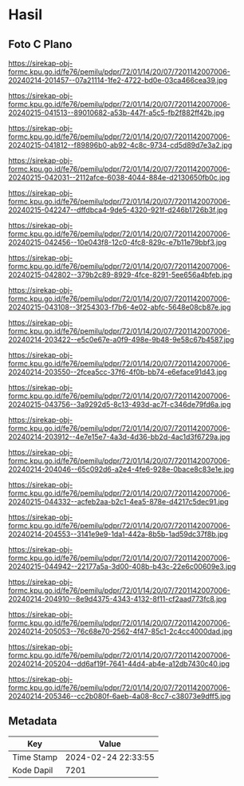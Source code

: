 # Hasil

## Foto C Plano

https://sirekap-obj-formc.kpu.go.id/fe76/pemilu/pdpr/72/01/14/20/07/7201142007006-20240214-201457--07a21114-1fe2-4722-bd0e-03ca466cea39.jpg

https://sirekap-obj-formc.kpu.go.id/fe76/pemilu/pdpr/72/01/14/20/07/7201142007006-20240215-041513--89010682-a53b-447f-a5c5-fb2f882ff42b.jpg

https://sirekap-obj-formc.kpu.go.id/fe76/pemilu/pdpr/72/01/14/20/07/7201142007006-20240215-041812--f89896b0-ab92-4c8c-9734-cd5d89d7e3a2.jpg

https://sirekap-obj-formc.kpu.go.id/fe76/pemilu/pdpr/72/01/14/20/07/7201142007006-20240215-042031--2112afce-6038-4044-884e-d2130650fb0c.jpg

https://sirekap-obj-formc.kpu.go.id/fe76/pemilu/pdpr/72/01/14/20/07/7201142007006-20240215-042247--dffdbca4-9de5-4320-921f-d246b1726b3f.jpg

https://sirekap-obj-formc.kpu.go.id/fe76/pemilu/pdpr/72/01/14/20/07/7201142007006-20240215-042456--10e043f8-12c0-4fc8-829c-e7b11e79bbf3.jpg

https://sirekap-obj-formc.kpu.go.id/fe76/pemilu/pdpr/72/01/14/20/07/7201142007006-20240215-042802--379b2c89-8929-4fce-8291-5ee656a4bfeb.jpg

https://sirekap-obj-formc.kpu.go.id/fe76/pemilu/pdpr/72/01/14/20/07/7201142007006-20240215-043108--3f254303-f7b6-4e02-abfc-5648e08cb87e.jpg

https://sirekap-obj-formc.kpu.go.id/fe76/pemilu/pdpr/72/01/14/20/07/7201142007006-20240214-203422--e5c0e67e-a0f9-498e-9b48-9e58c67b4587.jpg

https://sirekap-obj-formc.kpu.go.id/fe76/pemilu/pdpr/72/01/14/20/07/7201142007006-20240214-203550--2fcea5cc-37f6-4f0b-bb74-e6eface91d43.jpg

https://sirekap-obj-formc.kpu.go.id/fe76/pemilu/pdpr/72/01/14/20/07/7201142007006-20240215-043756--3a9292d5-8c13-493d-ac7f-c346de79fd6a.jpg

https://sirekap-obj-formc.kpu.go.id/fe76/pemilu/pdpr/72/01/14/20/07/7201142007006-20240214-203912--4e7e15e7-4a3d-4d36-bb2d-4ac1d3f6729a.jpg

https://sirekap-obj-formc.kpu.go.id/fe76/pemilu/pdpr/72/01/14/20/07/7201142007006-20240214-204046--65c092d6-a2e4-4fe6-928e-0bace8c83e1e.jpg

https://sirekap-obj-formc.kpu.go.id/fe76/pemilu/pdpr/72/01/14/20/07/7201142007006-20240215-044332--acfeb2aa-b2c1-4ea5-878e-d4217c5dec91.jpg

https://sirekap-obj-formc.kpu.go.id/fe76/pemilu/pdpr/72/01/14/20/07/7201142007006-20240214-204553--3141e9e9-1da1-442a-8b5b-1ad59dc37f8b.jpg

https://sirekap-obj-formc.kpu.go.id/fe76/pemilu/pdpr/72/01/14/20/07/7201142007006-20240215-044942--22177a5a-3d00-408b-b43c-22e6c00609e3.jpg

https://sirekap-obj-formc.kpu.go.id/fe76/pemilu/pdpr/72/01/14/20/07/7201142007006-20240214-204910--8e9d4375-4343-4132-8f11-cf2aad773fc8.jpg

https://sirekap-obj-formc.kpu.go.id/fe76/pemilu/pdpr/72/01/14/20/07/7201142007006-20240214-205053--76c68e70-2562-4f47-85c1-2c4cc4000dad.jpg

https://sirekap-obj-formc.kpu.go.id/fe76/pemilu/pdpr/72/01/14/20/07/7201142007006-20240214-205204--dd6af19f-7641-44d4-ab4e-a12db7430c40.jpg

https://sirekap-obj-formc.kpu.go.id/fe76/pemilu/pdpr/72/01/14/20/07/7201142007006-20240214-205346--cc2b080f-6aeb-4a08-8cc7-c38073e9dff5.jpg


## Metadata

| Key        | Value               |
| ---------- | ------------------- |
| Time Stamp | 2024-02-24 22:33:55 |
| Kode Dapil | 7201                |



